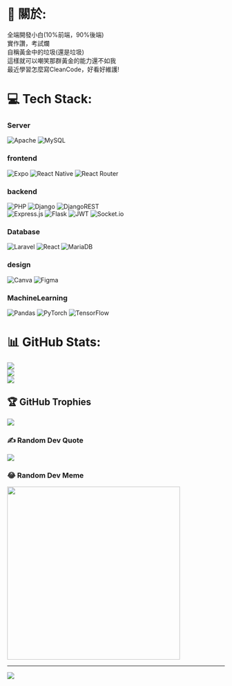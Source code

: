 # 💫 關於:
全端開發小白(10%前端，90%後端)<br>實作讚，考試爛<br>自稱黃金中的垃圾(還是垃圾)<br>這樣就可以嘲笑那群黃金的能力還不如我<br>最近學習怎麼寫CleanCode，好看好維護!


# 💻 Tech Stack:
### Server
![Apache](https://img.shields.io/badge/apache-%23D42029.svg?style=for-the-badge&logo=apache&logoColor=white) ![MySQL](https://img.shields.io/badge/mysql-%2300000f.svg?style=for-the-badge&logo=mysql&logoColor=white)
### frontend
![Expo](https://img.shields.io/badge/expo-1C1E24?style=for-the-badge&logo=expo&logoColor=#D04A37) ![React Native](https://img.shields.io/badge/react_native-%2320232a.svg?style=for-the-badge&logo=react&logoColor=%2361DAFB) ![React Router](https://img.shields.io/badge/React_Router-CA4245?style=for-the-badge&logo=react-router&logoColor=white)
### backend
 ![PHP](https://img.shields.io/badge/php-%23777BB4.svg?style=for-the-badge&logo=php&logoColor=white) 
 ![Django](https://img.shields.io/badge/django-%23092E20.svg?style=for-the-badge&logo=django&logoColor=white) ![DjangoREST](https://img.shields.io/badge/DJANGO-REST-ff1709?style=for-the-badge&logo=django&logoColor=white&color=ff1709&labelColor=gray)  
 ![Express.js](https://img.shields.io/badge/express.js-%23404d59.svg?style=for-the-badge&logo=express&logoColor=%2361DAFB) 
 ![Flask](https://img.shields.io/badge/flask-%23000.svg?style=for-the-badge&logo=flask&logoColor=white)
 ![JWT](https://img.shields.io/badge/JWT-black?style=for-the-badge&logo=JSON%20web%20tokens)
 ![Socket.io](https://img.shields.io/badge/Socket.io-black?style=for-the-badge&logo=socket.io&badgeColor=010101)  
### Database
 ![Laravel](https://img.shields.io/badge/laravel-%23FF2D20.svg?style=for-the-badge&logo=laravel&logoColor=white) ![React](https://img.shields.io/badge/react-%2320232a.svg?style=for-the-badge&logo=react&logoColor=%2361DAFB)   ![MariaDB](https://img.shields.io/badge/MariaDB-003545?style=for-the-badge&logo=mariadb&logoColor=white) 
### design 
![Canva](https://img.shields.io/badge/Canva-%2300C4CC.svg?style=for-the-badge&logo=Canva&logoColor=white) ![Figma](https://img.shields.io/badge/figma-%23F24E1E.svg?style=for-the-badge&logo=figma&logoColor=white)
### MachineLearning
 ![Pandas](https://img.shields.io/badge/pandas-%23150458.svg?style=for-the-badge&logo=pandas&logoColor=white) ![PyTorch](https://img.shields.io/badge/PyTorch-%23EE4C2C.svg?style=for-the-badge&logo=PyTorch&logoColor=white) ![TensorFlow](https://img.shields.io/badge/TensorFlow-%23FF6F00.svg?style=for-the-badge&logo=TensorFlow&logoColor=white)
# 📊 GitHub Stats:
![](https://github-readme-stats.vercel.app/api?username=NameCallBob&theme=radical&hide_border=false&include_all_commits=true&count_private=true)<br/>
![](https://github-readme-streak-stats.herokuapp.com/?user=NameCallBob&theme=radical&hide_border=false)<br/>
![](https://github-readme-stats.vercel.app/api/top-langs/?username=NameCallBob&theme=radical&hide_border=false&include_all_commits=true&count_private=true&layout=compact)

## 🏆 GitHub Trophies
![](https://github-profile-trophy.vercel.app/?username=NameCallBob&theme=radical&no-frame=false&no-bg=true&margin-w=4)

### ✍️ Random Dev Quote
![](https://quotes-github-readme.vercel.app/api?type=horizontal&theme=radical)

### 😂 Random Dev Meme
<img src='https://randommeme-five.vercel.app/' style="height: 400px;"/>

---
[![](https://visitcount.itsvg.in/api?id=NameCallBob&icon=0&color=0)](https://visitcount.itsvg.in)

<!-- Proudly created with GPRM ( https://gprm.itsvg.in ) -->
